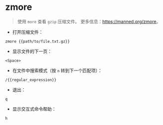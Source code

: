 # zmore

> 使用 `more` 查看 `gzip` 压缩文件。
> 更多信息：<https://manned.org/zmore>。

- 打开压缩文件：

`zmore {{path/to/file.txt.gz}}`

- 显示文件的下一页：

`<Space>`

- 在文件中搜索模式（按 `n` 转到下一个匹配项）：

`/{{regular_expression}}`

- 退出：

`q`

- 显示交互式命令帮助：

`h`
